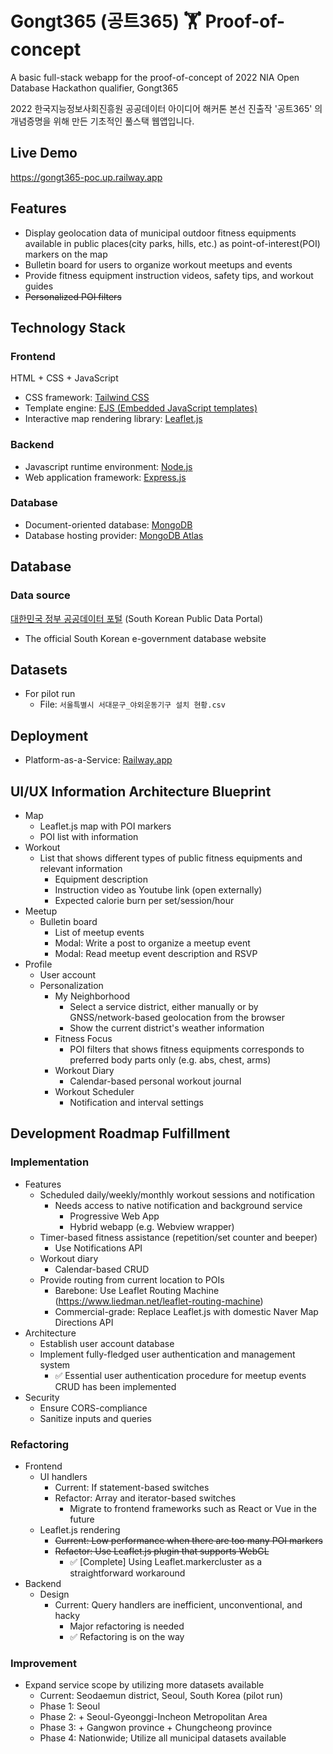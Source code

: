 # Gongt365 (공트365) 🏋️ Proof-of-concept
A basic full-stack webapp for the proof-of-concept of 2022 NIA Open Database Hackathon qualifier, Gongt365

2022 한국지능정보사회진흥원 공공데이터 아이디어 해커톤 본선 진출작 '공트365' 의 개념증명을 위해 만든 기초적인 풀스택 웹앱입니다.

## Live Demo

https://gongt365-poc.up.railway.app

## Features 
- Display geolocation data of municipal outdoor fitness equipments available in public places(city parks, hills, etc.) as point-of-interest(POI) markers on the map
- Bulletin board for users to organize workout meetups and events
- Provide fitness equipment instruction videos, safety tips, and workout guides
- ~~Personalized POI filters~~ 

## Technology Stack 
### Frontend
HTML + CSS + JavaScript
- CSS framework: [Tailwind CSS](https://tailwindcss.com/)
- Template engine: [EJS (Embedded JavaScript templates)](https://ejs.co/)
- Interactive map rendering library: [Leaflet.js](https://leafletjs.com/)

### Backend
- Javascript runtime environment: [Node.js](https://nodejs.org/en/)
- Web application framework: [Express.js](https://expressjs.com/)

### Database
- Document-oriented database: [MongoDB](https://www.mongodb.com/)
- Database hosting provider: [MongoDB Atlas](https://www.mongodb.com/atlas/database)

## Database
### Data source
[대한민국 정부 공공데이터 포털](https://www.data.go.kr/) (South Korean Public Data Portal)
 - The official South Korean e-government database website
    
## Datasets
- For pilot run
    - File: `서울특별시 서대문구_야외운동기구 설치 현황.csv`

## Deployment
- Platform-as-a-Service: [Railway.app](https://railway.app/)

## UI/UX Information Architecture Blueprint
- Map 
    - Leaflet.js map with POI markers
    - POI list with information
- Workout 
    - List that shows different types of public fitness equipments and relevant information
        - Equipment description
        - Instruction video as Youtube link (open externally)
        - Expected calorie burn per set/session/hour
- Meetup 
    - Bulletin board
        - List of meetup events
        - Modal: Write a post to organize a meetup event
        - Modal: Read meetup event description and RSVP
- Profile 
    - User account
    - Personalization
        - My Neighborhood
            - Select a service district, either manually or by GNSS/network-based geolocation from the browser
            - Show the current district's weather information
        - Fitness Focus
            - POI filters that shows fitness equipments corresponds to preferred body parts only (e.g. abs, chest, arms)
        - Workout Diary
            - Calendar-based personal workout journal
        - Workout Scheduler
            - Notification and interval settings

## Development Roadmap Fulfillment
### Implementation 
- Features
    - Scheduled daily/weekly/monthly workout sessions and notification
        - Needs access to native notification and background service
            - Progressive Web App
            - Hybrid webapp (e.g. Webview wrapper)
    - Timer-based fitness assistance (repetition/set counter and beeper)
        - Use Notifications API
    - Workout diary
        - Calendar-based CRUD
    - Provide routing from current location to POIs
        - Barebone: Use Leaflet Routing Machine (https://www.liedman.net/leaflet-routing-machine)
        - Commercial-grade: Replace Leaflet.js with domestic Naver Map Directions API
- Architecture
    - Establish user account database 
    - Implement fully-fledged user authentication and management system
        - ✅ Essential user authentication procedure for meetup events CRUD has been implemented
- Security
    - Ensure CORS-compliance
    - Sanitize inputs and queries

### Refactoring
- Frontend
    - UI handlers
        - Current: If statement-based switches
        - Refactor: Array and iterator-based switches
            - Migrate to frontend frameworks such as React or Vue in the future
    - Leaflet.js rendering
        - ~~Current: Low performance when there are too many POI markers~~
        - ~~Refactor: Use Leaflet.js plugin that supports WebGL~~
            - ✅ [Complete] Using Leaflet.markercluster as a straightforward workaround
- Backend
    - Design
        - Current: Query handlers are inefficient, unconventional, and hacky
            - Major refactoring is needed
            - ✅ Refactoring is on the way

### Improvement
- Expand service scope by utilizing more datasets available
    - Current: Seodaemun district, Seoul, South Korea (pilot run)
    - Phase 1: Seoul
    - Phase 2: + Seoul-Gyeonggi-Incheon Metropolitan Area
    - Phase 3: + Gangwon province + Chungcheong province
    - Phase 4: Nationwide; Utilize all municipal datasets available        

